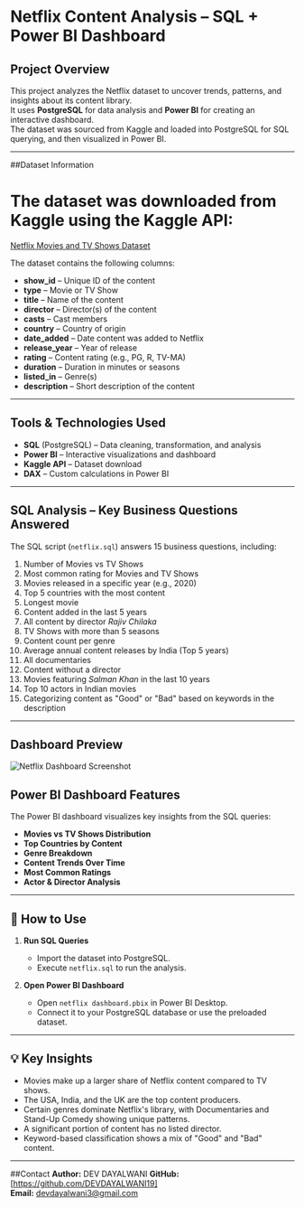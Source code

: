 # Netflix Content Analysis – SQL + Power BI Dashboard

## Project Overview
This project analyzes the Netflix dataset to uncover trends, patterns, and insights about its content library.  
It uses **PostgreSQL** for data analysis and **Power BI** for creating an interactive dashboard.  
The dataset was sourced from Kaggle and loaded into PostgreSQL for SQL querying, and then visualized in Power BI.

---

##Dataset Information
# The dataset was downloaded from Kaggle using the Kaggle API:

 [Netflix Movies and TV Shows Dataset](https://www.kaggle.com/shivamb/netflix-shows)

The dataset contains the following columns:
- **show_id** – Unique ID of the content  
- **type** – Movie or TV Show  
- **title** – Name of the content  
- **director** – Director(s) of the content  
- **casts** – Cast members  
- **country** – Country of origin  
- **date_added** – Date content was added to Netflix  
- **release_year** – Year of release  
- **rating** – Content rating (e.g., PG, R, TV-MA)  
- **duration** – Duration in minutes or seasons  
- **listed_in** – Genre(s)  
- **description** – Short description of the content  

---

## Tools & Technologies Used
- **SQL** (PostgreSQL) – Data cleaning, transformation, and analysis  
- **Power BI** – Interactive visualizations and dashboard  
- **Kaggle API** – Dataset download  
- **DAX** – Custom calculations in Power BI  

---

##  SQL Analysis – Key Business Questions Answered
The SQL script (`netflix.sql`) answers 15 business questions, including:
1.	Number of Movies vs TV Shows
2. Most common rating for Movies and TV Shows
3. Movies released in a specific year (e.g., 2020)
4. Top 5 countries with the most content
5. Longest movie
6. Content added in the last 5 years
7. All content by director *Rajiv Chilaka*
8. TV Shows with more than 5 seasons
9. Content count per genre
10. Average annual content releases by India (Top 5 years)
11. All documentaries
12. Content without a director
13. Movies featuring *Salman Khan* in the last 10 years
14. Top 10 actors in Indian movies
15. Categorizing content as "Good" or "Bad" based on keywords in the description

---
## Dashboard Preview

![Netflix Dashboard Screenshot](ADD_YOUR_IMAGE_LINK_HERE)
##  Power BI Dashboard Features
The Power BI dashboard visualizes key insights from the SQL queries:
- **Movies vs TV Shows Distribution**  
- **Top Countries by Content**  
- **Genre Breakdown**  
- **Content Trends Over Time**  
- **Most Common Ratings**  
- **Actor & Director Analysis**  

---

## 🚀 How to Use
1. **Run SQL Queries**  
   - Import the dataset into PostgreSQL.  
   - Execute `netflix.sql` to run the analysis.

2. **Open Power BI Dashboard**  
   - Open `netflix dashboard.pbix` in Power BI Desktop.  
   - Connect it to your PostgreSQL database or use the preloaded dataset.

---

## 💡 Key Insights
- Movies make up a larger share of Netflix content compared to TV shows.
- The USA, India, and the UK are the top content producers.
- Certain genres dominate Netflix's library, with Documentaries and Stand-Up Comedy showing unique patterns.
- A significant portion of content has no listed director.
- Keyword-based classification shows a mix of "Good" and "Bad" content.

---

##Contact
**Author:**  DEV DAYALWANI 
**GitHub:** [https://github.com/DEVDAYALWANI19]  
**Email:**  devdayalwani3@gmail.com
